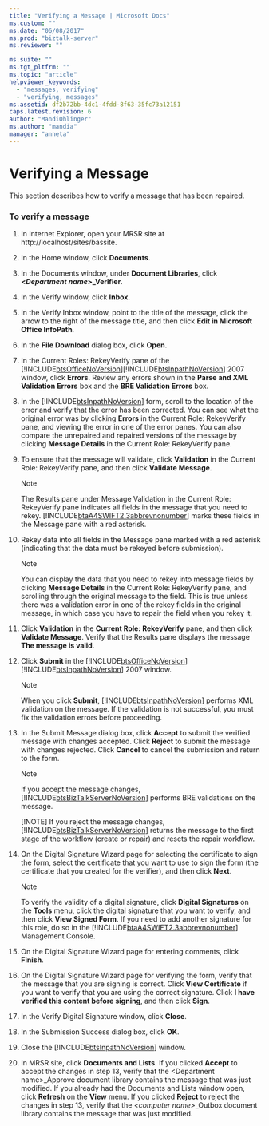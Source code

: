 ```yaml
---
title: "Verifying a Message | Microsoft Docs"
ms.custom: ""
ms.date: "06/08/2017"
ms.prod: "biztalk-server"
ms.reviewer: ""

ms.suite: ""
ms.tgt_pltfrm: ""
ms.topic: "article"
helpviewer_keywords: 
  - "messages, verifying"
  - "verifying, messages"
ms.assetid: df2b72bb-4dc1-4fdd-8f63-35fc73a12151
caps.latest.revision: 6
author: "MandiOhlinger"
ms.author: "mandia"
manager: "anneta"
---
```

# Verifying a Message
This section describes how to verify a message that has been repaired.  

### To verify a message  

1. In Internet Explorer, open your MRSR site at http://localhost/sites/bassite.  

2. In the Home window, click **Documents**.  

3. In the Documents window, under **Document Libraries**, click **\<*Department name*\>_Verifier**.  

4. In the Verify window, click **Inbox**.  

5. In the Verify Inbox window, point to the title of the message, click the arrow to the right of the message title, and then click **Edit in Microsoft Office InfoPath**.  

6. In the **File Download** dialog box, click **Open**.  

7. In the Current Roles: RekeyVerify pane of the [!INCLUDE[btsOfficeNoVersion](../../includes/btsofficenoversion-md.md)][!INCLUDE[btsInpathNoVersion](../../includes/btsinpathnoversion-md.md)] 2007 window, click **Errors**. Review any errors shown in the **Parse and XML Validation Errors** box and the **BRE Validation Errors** box.  

8. In the [!INCLUDE[btsInpathNoVersion](../../includes/btsinpathnoversion-md.md)] form, scroll to the location of the error and verify that the error has been corrected. You can see what the original error was by clicking **Errors** in the Current Role: RekeyVerify pane, and viewing the error in one of the error panes. You can also compare the unrepaired and repaired versions of the message by clicking **Message Details** in the Current Role: RekeyVerify pane.  

9. To ensure that the message will validate, click **Validation** in the Current Role: RekeyVerify pane, and then click **Validate Message**.  

   > [!NOTE]
   >  The Results pane under Message Validation in the Current Role: RekeyVerify pane indicates all fields in the message that you need to rekey. [!INCLUDE[btaA4SWIFT2.3abbrevnonumber](../../includes/btaa4swift2-3abbrevnonumber-md.md)] marks these fields in the Message pane with a red asterisk.  

10. Rekey data into all fields in the Message pane marked with a red asterisk (indicating that the data must be rekeyed before submission).  

    > [!NOTE]
    >  You can display the data that you need to rekey into message fields by clicking **Message Details** in the Current Role: RekeyVerify pane, and scrolling through the original message to the field. This is true unless there was a validation error in one of the rekey fields in the original message, in which case you have to repair the field when you rekey it.  

11. Click **Validation** in the **Current Role: RekeyVerify** pane, and then click **Validate Message**. Verify that the Results pane displays the message **The message is valid**.  

12. Click **Submit** in the [!INCLUDE[btsOfficeNoVersion](../../includes/btsofficenoversion-md.md)][!INCLUDE[btsInpathNoVersion](../../includes/btsinpathnoversion-md.md)] 2007 window.  

    > [!NOTE]
    >  When you click **Submit**, [!INCLUDE[btsInpathNoVersion](../../includes/btsinpathnoversion-md.md)] performs XML validation on the message. If the validation is not successful, you must fix the validation errors before proceeding.  

13. In the Submit Message dialog box, click **Accept** to submit the verified message with changes accepted. Click **Reject** to submit the message with changes rejected. Click **Cancel** to cancel the submission and return to the form.  

    > [!NOTE]
    >  If you accept the message changes, [!INCLUDE[btsBizTalkServerNoVersion](../../includes/btsbiztalkservernoversion-md.md)] performs BRE validations on the message.  
    > 
    > [!NOTE]
    >  If you reject the message changes, [!INCLUDE[btsBizTalkServerNoVersion](../../includes/btsbiztalkservernoversion-md.md)] returns the message to the first stage of the workflow (create or repair) and resets the repair workflow.  

14. On the Digital Signature Wizard page for selecting the certificate to sign the form, select the certificate that you want to use to sign the form (the certificate that you created for the verifier), and then click **Next**.  

    > [!NOTE]
    >  To verify the validity of a digital signature, click **Digital Signatures** on the **Tools** menu, click the digital signature that you want to verify, and then click **View Signed Form**. If you need to add another signature for this role, do so in the [!INCLUDE[btaA4SWIFT2.3abbrevnonumber](../../includes/btaa4swift2-3abbrevnonumber-md.md)] Management Console.  

15. On the Digital Signature Wizard page for entering comments, click **Finish**.  

16. On the Digital Signature Wizard page for verifying the form, verify that the message that you are signing is correct. Click **View Certificate** if you want to verify that you are using the correct signature. Click **I have verified this content before signing**, and then click **Sign**.  

17. In the Verify Digital Signature window, click **Close**.  

18. In the Submission Success dialog box, click **OK**.  

19. Close the [!INCLUDE[btsInpathNoVersion](../../includes/btsinpathnoversion-md.md)] window.  

20. In MRSR site, click **Documents and Lists**. If you clicked **Accept** to accept the changes in step 13, verify that the \<Department name\>_Approve document library contains the message that was just modified. If you already had the Documents and Lists window open, click **Refresh** on the **View** menu. If you clicked **Reject** to reject the changes in step 13, verify that the *\<computer name\>*_Outbox document library contains the message that was just modified.
